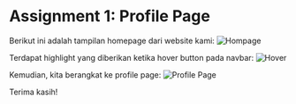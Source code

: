 # Assignment 1: Profile Page

Berikut ini adalah tampilan homepage dari website kami:
![Hompage](https://github.com/ferren11/WebProg-ProfilePage/blob/master/homepage.png)

Terdapat highlight yang diberikan ketika hover button pada navbar:
![Hover](https://github.com/ferren11/WebProg-ProfilePage/blob/master/homepage-hover.png)

Kemudian, kita berangkat ke profile page:
![Profile Page](https://github.com/ferren11/WebProg-ProfilePage/blob/master/profilepage.png)

Terima kasih!
